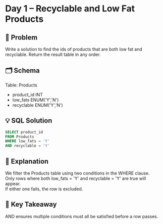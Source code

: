 # Day 1 – Recyclable and Low Fat Products

## 📖 Problem
Write a solution to find the ids of products that are both low fat and recyclable.
Return the result table in any order.

## 🗂️ Schema
Table: Products  
- product_id INT  
- low_fats ENUM('Y','N')  
- recyclable ENUM('Y','N')  

## 💡 SQL Solution
```sql
SELECT product_id
FROM Products
WHERE low_fats = 'Y'
AND recyclable = 'Y'

```
## 🧠 Explanation
We filter the Products table using two conditions in the WHERE clause.  
Only rows where both low_fats = 'Y' and recyclable = 'Y' are true will appear.  
If either one fails, the row is excluded.  

## 🔑 Key Takeaway
AND ensures multiple conditions must all be satisfied before a row passes.

